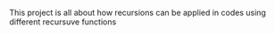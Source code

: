 This project is all about how recursions can be applied in codes using different recursuve functions
